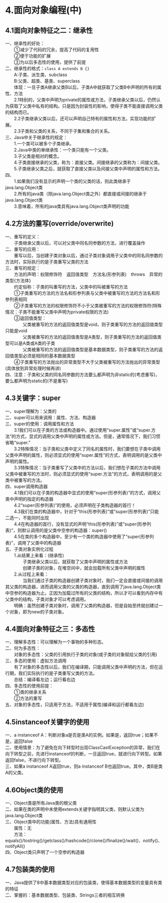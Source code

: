 # **4.面向对象编程(中)**  
## **4.1面向对象特征之二：继承性**  
一、继承性的好处：  
&emsp;&emsp;①减少了代码的冗余，提高了代码的复用性  
&emsp;&emsp;②便于功能的扩展  
&emsp;&emsp;③为以后多态性的使用，提供了前提  
二、继承性的格式：`class A extends B {}`  
&emsp;&emsp;A:子类、派生类、subclass  
&emsp;&emsp;B:父类、超类、基类、superclass  
&emsp;&emsp;体现：一旦子类A继承父类B以后，子类A中就获取了父类B中声明的所有的属性、方法  
&emsp;&emsp;2.1特别的，父类中声明为private的属性或方法，子类继承父类以后，仍然认为获取了父类中私有的结构。只是因为封装性的影响，使得子类不能直接调用父类的结构而已。  
&emsp;&emsp;2.2子类继承父类以后，还可以声明自己特有的属性和方法，实现功能的扩展。  
&emsp;&emsp;2.3子类和父类的关系，不同于子集和集合的关系。  
三、Java中关于继承性的规定：  
&emsp;&emsp;1.一个类可以被多个子类继承。  
&emsp;&emsp;2.Java中类的单继承性：一个类只能有一个父类。  
&emsp;&emsp;3.子父类是相对的概念。  
&emsp;&emsp;4.子类直接继承的父类，称为：直接父类。间接继承的父类称为：间接父类。  
&emsp;&emsp;5.子类继承父类之后，就获取了直接父类以及间接父类中声明的属性和方法。  
四、  
&emsp;&emsp;1.如果我们没有显示的声明一个类的父类的话，则此类继承于java.lang.Object类  
&emsp;&emsp;2.所有的java类（除java.lang.Object类之外）都直接或间接的继承于java.lang.Object类  
&emsp;&emsp;3.意味着，所有的java类具有java.lang.Object类声明的功能  
## **4.2方法的重写(override/overwrite)**  
一、重写的定义：  
&emsp;&emsp;子类继承父类以后，可以对父类中同名同参数的方法，进行覆盖操作  
二、重写的应用：  
&emsp;&emsp;重写以后，当创建子类对象以后，通过子类对象调用子父类中的同名同参数的方法时，实际执行的是子类重写父类的方法  
三、重写的规定：  
&emsp;&emsp;方法的声明：权限修饰符&emsp;返回值类型&emsp;方法名(形参列表)&emsp;throws&emsp;异常的类型{方法体}  
&emsp;&emsp;约定俗称：子类的叫重写的方法，父类中的叫被重写的方法  
&emsp;&emsp;①子类重写的方法的方法名和形参列表与父类中被重写的方法的方法名和形参列表相同  
&emsp;&emsp;②子类重写的方法的权限修饰符不小于父类被重写的方法的权限修饰符(特殊情况：子类不能重写父类中声明为private权限的方法)  
&emsp;&emsp;③返回值类型：  
&emsp;&emsp;&emsp;&emsp;父类被重写的方法的返回值类型是void，则子类重写的方法的返回值类型只能是void  
&emsp;&emsp;&emsp;&emsp;父类被重写的方法的返回值类型是A类型，则子类重写的方法的返回值类型可以是A类或A类的子类  
&emsp;&emsp;&emsp;&emsp;父类被重写的方法的返回值类型是基本数据类型，则子类重写的方法的返回值类型必须是相同的基本数据类型  
&emsp;&emsp;④子类重写的方法抛出的异常类型不大于父类被重写的方法抛出的异常类型(具体放到异常处理时候再讲)  
四、注意：子类和父类的同名同参数的方法要么都声明为非static的(考虑重写)，要么都声明为static的(不是重写)  
## **4.3关键字：super**  
一、super理解为：父类的  
二、super可以用来调用：属性、方法、构造器  
三、super的使用：调用属性和方法  
&emsp;&emsp;3.1我们可以在子类的方法或构造器中。通过使用“super.属性”或“super.方法”的方式，显式的调用父类中声明的属性或方法。但是，通常情况下，我们习惯省略“super.”  
&emsp;&emsp;3.2特殊情况：当子类和父类中定义了同名的属性时，我们要想在子类中调用父类中声明的属性，则必须显式的使用“super.属性”的方式，表明调用的是父类中声明的属性。  
&emsp;&emsp;3.3特殊情况：当子类重写了父类中的方法以后，我们想在子类的方法中调用父类中被重写的方法时，则必须显式的使用“super.方法”的方式，表明调用的是父类中被重写的方法。  
四、super调用构造器  
&emsp;&emsp;4.1我们可以在子类的构造器中显式的使用“super(形参列表)”的方式，调用父类中声明的指定的构造器  
&emsp;&emsp;4.2“super(形参列表)”的使用，必须声明在子类构造器的首行！  
&emsp;&emsp;4.3我们在类的构造器中，针对于“this(形参列表)”或“super(形参列表)”只能二选一，不能同时出现  
&emsp;&emsp;4.4在构造器的首行，没有显式的声明“this(形参列表)”或“super(形参列表)”，则默认调用的是父类中空参的构造器：super()  
&emsp;&emsp;4.5在类的多个构造器中，至少有一个类的构造器中使用了“super(形参列表)”，调用了父类中的构造器  
五、子类对象实例化过程  
&emsp;&emsp;1.从结果上来看：(继承性)  
&emsp;&emsp;&emsp;&emsp;子类继承父类以后，就获取了父类中声明的属性或方法  
&emsp;&emsp;&emsp;&emsp;创建子类的对象，在堆空间中，就会加载所有父类中声明的属性  
&emsp;&emsp;2.从过程上来看：  
&emsp;&emsp;&emsp;&emsp;当我们通过子类的构造器创建子类对象时，我们一定会直接或间接的调用其父类的构造器，进而调用父类的父类的构造器，直到调用了java.lang.Object类中空参的构造器为止。正因为加载过所有的父类的结构，所以才可以看到内存中有父类中的结构，子类对象才可以考虑调用。  
&emsp;&emsp;明确：虽然创建子类对象时，调用了父类的构造器，但是自始至终就创建过一个对象，即为new的子类对象。  
## **4.4面向对象特征之三：多态性**  
一、理解多态性：可以理解为一个事物的多种形态。  
二、何为多态性：  
&emsp;&emsp;对象的多态性：父类的引用执行子类的对象(或子类的对象赋给父类的引用)  
三、多态的使用：虚拟方法调用  
&emsp;&emsp;有了对象的多态性以后，我们在编译期，只能调用父类中声明的方法，但在运行期，我们实际执行的是子类重写父类的方法。  
&emsp;&emsp;总结：编译看左边；运行看右边  
四、多态性的使用前提：  
&emsp;&emsp;①类的继承关系  
&emsp;&emsp;②方法的重写  
五、对象的多态性，只适用于方法，不适用于属性(编译和运行都看左边)  
## **4.5instanceof关键字的使用**  
一、a instanceof A：判断对象a是否是类A的实例。如果是，返回true；如果不是，返回false  
二、使用情景：为了避免在向下转型时出现ClassCastException的异常，我们在向下转型之前，先进行instanceof的判断，一旦返回true，就进行向下转型。如果返回false，不进行向下转型。  
三、如果a instanceof A返回true，则a instanceof B也返回true。其中，类B是类A的父类。  
## **4.6Object类的使用**  
一、Object类是所有Java类的根父类  
二、如果在类的声明中未使用extends关键字指明其父类，则默认父类为java.lang.Object类  
三、Object类中的功能(属性、方法)具有通用性  
&emsp;&emsp;属性：无  
&emsp;&emsp;方法：equals()/tostring()/getclass()/hashcode()/clone()/finalize()/wait()、notify()、notifyAll()  
四、Object类只声明了一个空参的构造器  
## **4.7包装类的使用**  
一、Java提供了8中基本数据类型对应的包装类，使得基本数据类型的变量具有类的特征  
二、掌握的：基本数据类型、包装类、Strings三者的相互转换  


